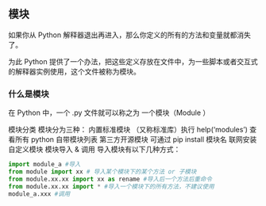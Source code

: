 ## 模块

如果你从 Python 解释器退出再进入，那么你定义的所有的方法和变量就都消失了。

为此 Python 提供了一个办法，把这些定义存放在文件中，为一些脚本或者交互式的解释器实例使用，这个文件被称为模块。

### 什么是模块

在 Python 中，⼀个 .py ⽂件就可以称之为 ⼀个模块（Module ）

模块分类
模块分为三种：
内置标准模块
（⼜称标准库）执⾏ help(‘modules’) 查看所有 python ⾃带模块列表
第三⽅开源模块
可通过 pip install 模块名 联⽹安装
⾃定义模块
模块导⼊ & 调⽤
导⼊模块有以下⼏种⽅式：
```python
import module_a #导⼊
from module import xx # 导⼊某个模块下的某个⽅法 or ⼦模块
from module.xx.xx import xx as rename #导⼊后⼀个⽅法后重命令
from module.xx.xx import * #导⼊⼀个模块下的所有⽅法，不建议使⽤
module_a.xxx #调⽤
```